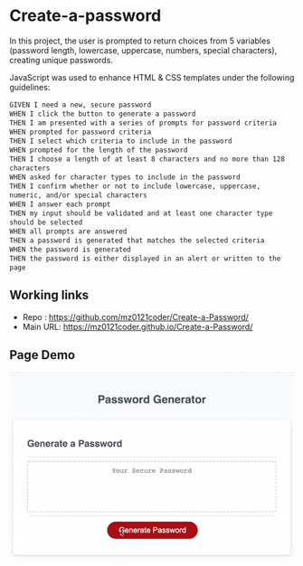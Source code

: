 # Create-a-password

In this project, the user is prompted to return choices from 5 variables (password length, lowercase, uppercase, numbers, special characters), creating unique passwords. 

JavaScript was used to enhance HTML & CSS templates under the following guidelines:

```
GIVEN I need a new, secure password
WHEN I click the button to generate a password
THEN I am presented with a series of prompts for password criteria
WHEN prompted for password criteria
THEN I select which criteria to include in the password
WHEN prompted for the length of the password
THEN I choose a length of at least 8 characters and no more than 128 characters
WHEN asked for character types to include in the password
THEN I confirm whether or not to include lowercase, uppercase, numeric, and/or special characters
WHEN I answer each prompt
THEN my input should be validated and at least one character type should be selected
WHEN all prompts are answered
THEN a password is generated that matches the selected criteria
WHEN the password is generated
THEN the password is either displayed in an alert or written to the page
```

## Working links
* Repo : https://github.com/mz0121coder/Create-a-Password/
* Main URL: https://mz0121coder.github.io/Create-a-Password/

## Page Demo 
![Create-a-password-demo](assets/Create-a-password-demo.gif)
